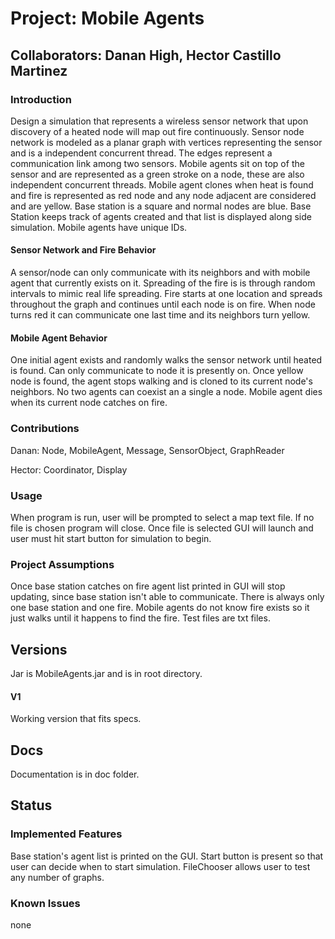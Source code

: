 # Project: Mobile Agents

## Collaborators: Danan High, Hector Castillo Martinez

### Introduction 
Design a simulation that represents a wireless sensor network that upon discovery of a heated
node will map out fire continuously. Sensor node network is modeled as a planar graph with vertices representing
the sensor and is a independent concurrent thread. The edges represent a communication link among two
sensors. Mobile agents sit on top of the sensor and are represented as a green stroke on a node, these are also
independent concurrent threads. Mobile agent clones when heat is found and fire is represented as red node and any node
adjacent are considered and are yellow. Base station is a square and normal nodes are blue. Base Station keeps track
of agents created and that list is displayed along side simulation. Mobile agents have unique IDs.

#### Sensor Network and Fire Behavior
A sensor/node can only communicate with its neighbors and with mobile agent that currently exists on it.
Spreading of the fire is is through random intervals to mimic real life spreading. Fire starts at one location and 
spreads throughout the graph and continues until each node is on fire. When node turns red it can communicate one last 
time and its neighbors turn yellow.
#### Mobile Agent Behavior
One initial agent exists and randomly walks the sensor network until heated is found. Can only communicate to node
it is presently on. Once yellow node is found, the agent stops walking and is cloned to its current node's
neighbors. No two agents can coexist an a single a node. Mobile agent dies when its current node catches on fire.

### Contributions
Danan: Node, MobileAgent, Message, SensorObject, GraphReader

Hector: Coordinator, Display

### Usage
When program is run, user will be prompted to select a map text file. If no file is chosen program will close. Once file
is selected GUI will launch and user must hit start button for simulation to begin. 
### Project Assumptions
Once base station catches on fire agent list printed in GUI will stop updating, since base station isn't able to 
communicate. There is always only one base station and one fire. Mobile agents do not know fire exists so it just walks until
it happens to find the fire. Test files are txt files. 
## Versions
Jar is MobileAgents.jar and is in root directory.
#### V1
 Working version that fits specs.
## Docs
 Documentation is in doc folder.
## Status
### Implemented Features
 Base station's agent list is printed on the GUI. Start button is present so that user can decide when to start simulation.
 FileChooser allows user to test any number of graphs.
### Known Issues
none
